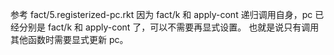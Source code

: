 参考 fact/5.registerized-pc.rkt
因为 fact/k 和 apply-cont 递归调用自身，pc 已经分别是 fact/k 和 apply-cont 了，可以不需要再显式设置。
也就是说只有调用其他函数时需要显式更新 pc。
